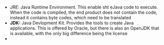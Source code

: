 - *JRE*: Java Runtime Environment. This enable sht eJava code to execute. When the code is compiled, the end product does not contain the code, instead it contains byte codes, which need to be translated
- **JDK:** Java Devlopment Kit. Provides the tools to create Java applications. This is offered by Oracle, but there is also an OpenJDK that is available, with the only big difference being the license
- 